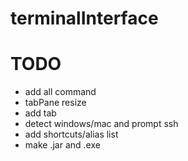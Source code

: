 # terminalInterface

# TODO
- add all command
- tabPane resize
- add tab
- detect windows/mac and prompt ssh
- add shortcuts/alias list
- make .jar and .exe
